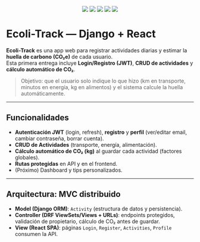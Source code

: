 <p align="center">
  <img src="https://img.shields.io/badge/Django-5.x-092E20?logo=django&logoColor=white" />
  <img src="https://img.shields.io/badge/DRF-3.x-red?logo=django&logoColor=white" />
  <img src="https://img.shields.io/badge/React-18-61DAFB?logo=react&logoColor=black" />
  <img src="https://img.shields.io/badge/Vite-5-646CFF?logo=vite&logoColor=white" />
  <img src="https://img.shields.io/badge/Auth-JWT-green" />
</p>

# Ecoli-Track — Django + React

**Ecoli-Track** es una app web para registrar actividades diarias y estimar la **huella de carbono (CO₂e)** de cada usuario.  
Esta primera entrega incluye **Login/Registro (JWT)**, **CRUD de actividades** y **cálculo automático de CO₂**.

> Objetivo: que el usuario solo indique lo que hizo (km en transporte, minutos en energía, kg en alimentos) y el sistema calcule la huella automáticamente.

---

##  Funcionalidades

-  **Autenticación JWT** (login, refresh), **registro** y **perfil** (ver/editar email, cambiar contraseña, borrar cuenta).
-  **CRUD de Actividades** (transporte, energía, alimentación).
-  **Cálculo automático de CO₂ (kg)** al guardar cada actividad (factores globales).
- **Rutas protegidas** en API y en el frontend.
- (Próximo) Dashboard y tips personalizados.

---

## Arquitectura: MVC distribuido

- **Model (Django ORM)**: `Activity` (estructura de datos y persistencia).
- **Controller (DRF ViewSets/Views + URLs)**: endpoints protegidos, validación de propietario, cálculo de CO₂ antes de guardar.
- **View (React SPA)**: páginas `Login`, `Register`, `Activities`, `Profile` consumen la API.

